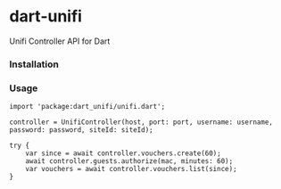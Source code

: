 # dart-unifi
Unifi Controller API for Dart

### Installation

### Usage
```
import 'package:dart_unifi/unifi.dart';

controller = UnifiController(host, port: port, username: username, password: password, siteId: siteId);

try {
    var since = await controller.vouchers.create(60);
    await controller.guests.authorize(mac, minutes: 60);
    var vouchers = await controller.vouchers.list(since);
} 
```